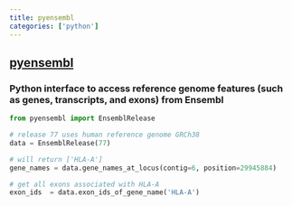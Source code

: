 ```yaml
---
title: pyensembl
categories: ['python']
---
```

## [pyensembl](https://github.com/openvax/pyensembl)

### Python interface to access reference genome features (such as genes, transcripts, and exons) from Ensembl 


```python
from pyensembl import EnsemblRelease

# release 77 uses human reference genome GRCh38
data = EnsemblRelease(77)

# will return ['HLA-A']
gene_names = data.gene_names_at_locus(contig=6, position=29945884)

# get all exons associated with HLA-A
exon_ids  = data.exon_ids_of_gene_name('HLA-A')
```
